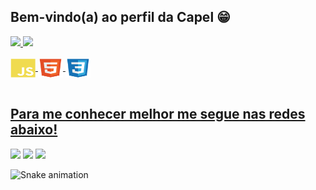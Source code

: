 ## Bem-vindo(a) ao perfil da Capel 😁

 <div>
   <a href="https://github.com/CarolCapel">
   <img height="180em" src="https://github-readme-stats.vercel.app/api?username=CarolCapel&show_icons=true&theme=radical&include_all_commits=true&count_private=true"/>
   <img height="180em" src="https://github-readme-stats.vercel.app/api/top-langs/?username=CarolCapel&layout=compact&langs_count=6&theme=radical"/>

</div>
<div style="display: inline_block"><br>
  <img align="center" alt="Js" height="30" width="40" src="https://raw.githubusercontent.com/devicons/devicon/master/icons/javascript/javascript-plain.svg">
  <img align="center" alt="HTML" height="30" width="40" src="https://raw.githubusercontent.com/devicons/devicon/master/icons/html5/html5-original.svg">
  <img align="center" alt="CSS" height="30" width="40" src="https://raw.githubusercontent.com/devicons/devicon/master/icons/css3/css3-original.svg">
</div>
 
 <br>
 
  ## Para me conhecer melhor me segue nas redes abaixo!
 
<div> 
  
  <a href="https://instagram.com/cahcapelc?igshid=OGQ2MjdiOTE=" target="_blank"><img src="https://img.shields.io/badge/-Instagram-%23E4405F?style=for-the-badge&logo=instagram&logoColor=white" target="_blank"></a>
  <a href = "mailto:ana.capelcosta@gmail.com"><img src="https://img.shields.io/badge/-Gmail-%23333?style=for-the-badge&logo=gmail&logoColor=white" target="_blank"></a>
  <a href="https://www.linkedin.com/in/ana-carolina-capel-c-194b601b4" target="_blank"><img src="https://img.shields.io/badge/-LinkedIn-%230077B5?style=for-the-badge&logo=linkedin&logoColor=white" target="_blank"></a> 
 
  
  ![Snake animation](https://github.com/devemdobro/devemdobro/blob/output/github-contribution-grid-snake.svg)

</div>
 
